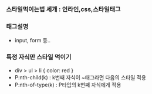 ### 스타일먹이는법 세개 : 인라인,css,스타일태그

### 태그설명
- input, form 등..

### 특정 자식만 스타일 먹이기
- div > ul > li { color: red }
- P:nth-child(k) : k번째 자식이 ~태그라면 다음의 스타일 적용
- P:nth-of-type(k) : P타입의 k번째 자식에게 적용

###